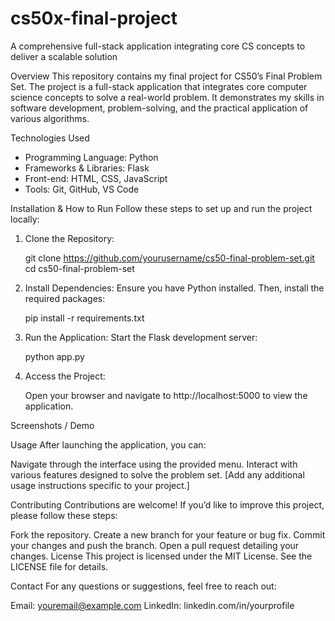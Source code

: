 # cs50x-final-project
A comprehensive full-stack application integrating core CS concepts to deliver a scalable solution


Overview
This repository contains my final project for CS50’s Final Problem Set. The project is a full-stack application that integrates core computer science concepts to solve a real-world problem. It demonstrates my skills in software development, problem-solving, and the practical application of various algorithms.



Technologies Used
- Programming Language: Python
- Frameworks & Libraries: Flask 
- Front-end: HTML, CSS, JavaScript
- Tools: Git, GitHub, VS Code

 
 
 Installation & How to Run
Follow these steps to set up and run the project locally:


1. Clone the Repository:
   
   git clone https://github.com/yourusername/cs50-final-problem-set.git
   cd cs50-final-problem-set

2. Install Dependencies: Ensure you have Python installed. Then, install the required packages:

   pip install -r requirements.txt
   
3. Run the Application: Start the Flask development server:
   
   python app.py

4. Access the Project:

   Open your browser and navigate to http://localhost:5000 to view the application.



Screenshots / Demo




Usage
After launching the application, you can:

Navigate through the interface using the provided menu.
Interact with various features designed to solve the problem set.
[Add any additional usage instructions specific to your project.]




Contributing
Contributions are welcome! If you’d like to improve this project, please follow these steps:

Fork the repository.
Create a new branch for your feature or bug fix.
Commit your changes and push the branch.
Open a pull request detailing your changes.
License
This project is licensed under the MIT License. See the LICENSE file for details.

Contact
For any questions or suggestions, feel free to reach out:

Email: youremail@example.com
LinkedIn: linkedin.com/in/yourprofile

   


